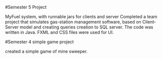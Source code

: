 #Semester 5 Project

MyFuel system, with runnable jars for clients and server 
Completed a team project that simulates gas-station management software, based on Client-Server model and creating queries creation to SQL server.
The code was written in Java.
FXML and CSS files were used for UI.

#Semester 4 simple game project

created a simple game of mine sweeper.
